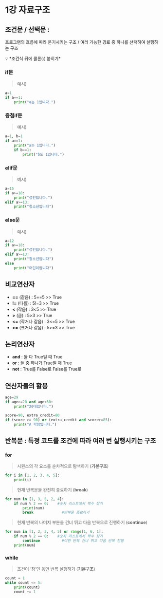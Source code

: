 # 1강 자료구조
## 조건문 / 선택문 : 
프로그램의 흐름에 따라 분기시키는 구조 /
여러 가능한 경로 중 하나를 선택하여 실행하는 구조

<aside>
💡 *조건식 뒤에 콜론(:) 붙히기*

</aside>

### if문

> 예시)
> 

```python
a=1
if a==1:
	print("a는 1입니다.")
```

### 중첩if문

> 예시)
> 

```python
a=1, b=1
if a==1:
	print("a는 1입니다.")
	if b==1:
		print("b도 1입니다.")
```

### elif문

> 예시)
> 

```python
a=15
if a>=18:
	print("성인입니다.")
elif a>=13:
	print("청소년입니다")
```

### else문

> 예시)
> 

```python
a=12
if a>=18:
	print("성인입니다.")
elif a>=13:
	print("청소년입니다")
else
	print("어린이입니다")
```

## 비교연산자

- **==** (같음) : 5==5 >> True
- **!=** (다름) : 5!=3 >> True
- **<** (작음) : 3<5 >> True
- **>** (큼) : 5>3 >> True
- **<=** (작거나 같음) : 3<=5 >> True
- **>=** (크거나 같음) : 5>=3 >> True

## 논리연산자

- **and** : 둘 다 True일 때 True
- **or** : 둘 중 하나가 True일 때 True
- **not**  : True를 False로 False를 True로

## 연산자들의 활용

```python
age=29
if age>=20 and age<30:
	print("20대입니다.")
```

```python
score=90, extra_credit=80
if (score >= 90) or (extra_credit and score>=85):
	print("A 학점입니다.")
```

## 반복문 : 특정 코드를 조건에 따라 여러 번 실행시키는 구조

### for

> 시퀀스의 각 요소를 순차적으로 탐색하기 (**기본구조**)
> 

```python
for i in [1, 2, 3, 4, 5]:
	print(i)
```

> 현재 반복문을 완전히 종료하기 (**break**)
> 

```python
for num in [1, 3, 5, 2, 4]:
	if num % 2 == 0:    #숫자 리스트에서 짝수 찾기
		print(num)
		break             #반복문 종료하기
```

> 현재 반복의 나머지 부분을 건너 뛰고 다음 반복으로 진행하기 (**continue**)
> 

```python
for num in [1, 2, 3, 4, 5] or range[1, 6, 1]:
	if num % 2 == 0:    #숫자 리스트에서 짝수 찾기
		continue          #이번 반복 건너 뛰고 다음 반복 진행
	print(num)
```

### while

> 조건이 ‘참’인 동안 반복 실행하기 (**기본구조**)
> 

```python
count = 1
while count <= 5:
	print(count)
	count += 1
```